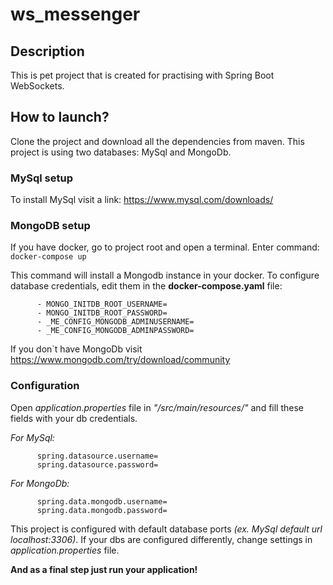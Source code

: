 # ws_messenger
## Description
This is pet project that is created for practising with Spring Boot WebSockets.
## How to launch?
Clone the project and download all the dependencies from maven.
This project is using two databases: MySql and MongoDb.
### MySql setup
To install MySql visit a link: https://www.mysql.com/downloads/

### MongoDB setup
If you have docker, go to project root and open a terminal. Enter command:
```docker-compose up```

This command will install a Mongodb instance in your docker.
To configure database credentials, edit them in the **docker-compose.yaml** file:
```
      - MONGO_INITDB_ROOT_USERNAME=
      - MONGO_INITDB_ROOT_PASSWORD=
      - _ME_CONFIG_MONGODB_ADMINUSERNAME=
      - _ME_CONFIG_MONGODB_ADMINPASSWORD=
```
If you don`t have MongoDb visit https://www.mongodb.com/try/download/community

### Configuration
Open _application.properties_ file in _"/src/main/resources/"_ and fill these fields with your db credentials.

_For MySql:_
```
      spring.datasource.username=
      spring.datasource.password=
```
_For MongoDb:_
```
      spring.data.mongodb.username=
      spring.data.mongodb.password=
```

This project is configured with default database ports _(ex. MySql default url localhost:3306)_. If your dbs are configured differently, change settings in _application.properties_ file.

**And as a final step just run your application!**
